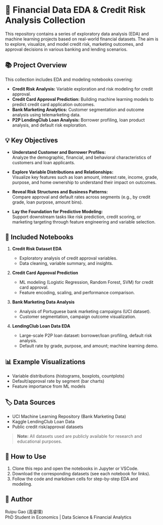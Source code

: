 # 🏦 Financial Data EDA & Credit Risk Analysis Collection

This repository contains a series of exploratory data analysis (EDA) and machine learning projects based on real-world financial datasets. The aim is to explore, visualize, and model credit risk, marketing outcomes, and approval decisions in various banking and lending scenarios.

## 📚 Project Overview

This collection includes EDA and modeling notebooks covering:

- **Credit Risk Analysis:** Variable exploration and risk modeling for credit approval.
- **Credit Card Approval Prediction:** Building machine learning models to predict credit card application outcomes.
- **Bank Marketing Analytics:** Customer segmentation and outcome analysis using telemarketing data.
- **P2P LendingClub Loan Analysis:** Borrower profiling, loan product analysis, and default risk exploration.

## 💡 Key Objectives

- **Understand Customer and Borrower Profiles:**  
  Analyze the demographic, financial, and behavioral characteristics of customers and loan applicants.

- **Explore Variable Distributions and Relationships:**  
  Visualize key features such as loan amount, interest rate, income, grade, purpose, and home ownership to understand their impact on outcomes.

- **Reveal Risk Structures and Business Patterns:**  
  Compare approval and default rates across segments (e.g., by credit grade, loan purpose, amount bins).

- **Lay the Foundation for Predictive Modeling:**  
  Support downstream tasks like risk prediction, credit scoring, or marketing targeting through feature engineering and variable selection.

## 📝 Included Notebooks

1. **Credit Risk Dataset EDA**
   - Exploratory analysis of credit approval variables.
   - Data cleaning, variable summary, and insights.

2. **Credit Card Approval Prediction**
   - ML modeling (Logistic Regression, Random Forest, SVM) for credit card approval.
   - Feature encoding, scaling, and performance comparison.

3. **Bank Marketing Data Analysis**
   - Analysis of Portuguese bank marketing campaigns (UCI dataset).
   - Customer segmentation, campaign outcome visualization.

4. **LendingClub Loan Data EDA**
   - Large-scale P2P loan dataset: borrower/loan profiling, default risk analysis.
   - Default rate by grade, purpose, and amount; machine learning demo.

## 📊 Example Visualizations

- Variable distributions (histograms, boxplots, countplots)
- Default/approval rate by segment (bar charts)
- Feature importance from ML models

## 🏷️ Data Sources

- UCI Machine Learning Repository (Bank Marketing Data)
- Kaggle LendingClub Loan Data
- Public credit risk/approval datasets

> **Note:** All datasets used are publicly available for research and educational purposes.

## 🚀 How to Use

1. Clone this repo and open the notebooks in Jupyter or VSCode.
2. Download the corresponding datasets (see each notebook for links).
3. Follow the code and markdown cells for step-by-step EDA and modeling.

## 👤 Author

Ruipu Gao (高睿璞)  
PhD Student in Economics | Data Science & Financial Analytics

